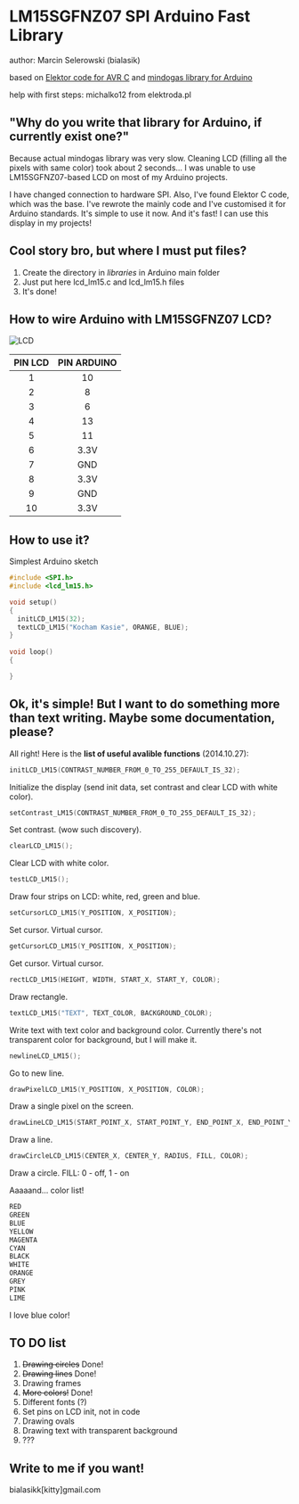 LM15SGFNZ07 SPI Arduino Fast Library
=============

author: Marcin Selerowski (bialasik)

based on [Elektor code for AVR C](http://www.elektor-magazine.com/fileadmin/user_upload/2008/dolo/080320-11.zip) and [mindogas library for Arduino](https://bitbucket.org/mindogas/lm15sgfnz07)

help with first steps: michalko12 from elektroda.pl

"Why do you write that library for Arduino, if currently exist one?"
------
Because actual mindogas library was very slow. Cleaning LCD (filling all the pixels with same color) took about 2 seconds... I was unable to use LM15SGFNZ07-based LCD on most of my Arduino projects.

I have changed connection to hardware SPI. Also, I've found Elektor C code, which was the base. I've rewrote the mainly code and I've customised it for Arduino standards. It's simple to use it now. And it's fast! I can use this display in my projects!

Cool story bro, but where I must put files?
------
1. Create the directory in _libraries_ in Arduino main folder
2. Just put here lcd_lm15.c and lcd_lm15.h files
3. It's done!

How to wire Arduino with LM15SGFNZ07 LCD?
------
![LCD](http://i.imgur.com/jL4YGl2.png)

| PIN LCD       | PIN ARDUINO   |
|:-------------:|:-------------:|
| 1             | 10            |
| 2             | 8             |
| 3             | 6             |
| 4             | 13            |
| 5             | 11            |
| 6             | 3.3V          |
| 7             | GND           |
| 8             | 3.3V          |
| 9             | GND           |
| 10            | 3.3V          |

How to use it?
------
Simplest Arduino sketch

```cpp
#include <SPI.h>
#include <lcd_lm15.h>

void setup() 
{ 
  initLCD_LM15(32);
  textLCD_LM15("Kocham Kasie", ORANGE, BLUE);
} 
  
void loop() 
{ 

}
```
Ok, it's simple! But I want to do something more than text writing. Maybe some documentation, please?
------
All right! Here is the **list of useful avalible functions** (2014.10.27):

```cpp
initLCD_LM15(CONTRAST_NUMBER_FROM_0_TO_255_DEFAULT_IS_32);
```
Initialize the display (send init data, set contrast and clear LCD with white color).

```cpp
setContrast_LM15(CONTRAST_NUMBER_FROM_0_TO_255_DEFAULT_IS_32);
```
Set contrast. (wow such discovery).

```cpp
clearLCD_LM15();
```
Clear LCD with white color.

```cpp
testLCD_LM15();
```
Draw four strips on LCD: white, red, green and blue.

```cpp
setCursorLCD_LM15(Y_POSITION, X_POSITION);
```
Set cursor. Virtual cursor. 

```cpp
getCursorLCD_LM15(Y_POSITION, X_POSITION);
```
Get cursor. Virtual cursor. 

```cpp
rectLCD_LM15(HEIGHT, WIDTH, START_X, START_Y, COLOR); 
```
Draw rectangle.

```cpp
textLCD_LM15("TEXT", TEXT_COLOR, BACKGROUND_COLOR);
```
Write text with text color and background color. Currently there's not transparent color for background, but I will make it.

```cpp
newlineLCD_LM15();
```
Go to new line.

```cpp
drawPixelLCD_LM15(Y_POSITION, X_POSITION, COLOR);
```
Draw a single pixel on the screen.

```cpp
drawLineLCD_LM15(START_POINT_X, START_POINT_Y, END_POINT_X, END_POINT_Y, COLOR);
```
Draw a line.

```cpp
drawCircleLCD_LM15(CENTER_X, CENTER_Y, RADIUS, FILL, COLOR);
```
Draw a circle. FILL: 0 - off, 1 - on

Aaaaand... color list!
```cpp
RED
GREEN
BLUE
YELLOW
MAGENTA
CYAN
BLACK
WHITE
ORANGE
GREY
PINK
LIME
```

I love blue color!

TO DO list
------
1. ~~Drawing circles~~ Done!
2. ~~Drawing lines~~ Done!
3. Drawing frames
4. ~~More colors!~~ Done!
5. Different fonts (?)
6. Set pins on LCD init, not in code
7. Drawing ovals
8. Drawing text with transparent background
9. ???

Write to me if you want!
------
bialasikk[kitty]gmail.com